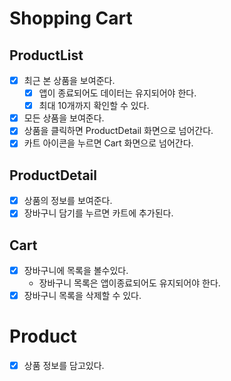# Shopping Cart

## ProductList
- [x] 최근 본 상품을 보여준다.
  - [x] 앱이 종료되어도 데이터는 유지되어야 한다.
  - [x] 최대 10개까지 확인할 수 있다.
- [x] 모든 상품을 보여준다.
- [x] 상품을 클릭하면 ProductDetail 화면으로 넘어간다.
- [x] 카트 아이콘을 누르면 Cart 화면으로 넘어간다.

## ProductDetail
- [x] 상품의 정보를 보여준다.
- [x] 장바구니 담기를 누르면 카트에 추가된다.
## Cart
- [x] 장바구니에 목록을 볼수있다.
  - 장바구니 목록은 앱이종료되어도 유지되어야 한다.
- [x] 장바구니 목록을 삭제할 수 있다.

# Product
- [x] 상품 정보를 담고있다.


